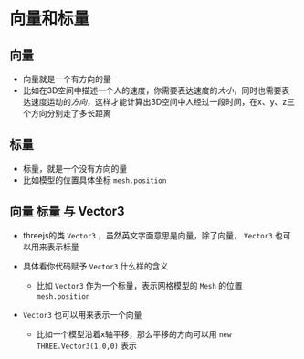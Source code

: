 # 向量和标量

## 向量

+ 向量就是一个有方向的量
+ 比如在3D空间中描述一个人的速度，你需要表达速度的*大小*，同时也需要表达速度运动的*方向*，这样才能计算出3D空间中人经过一段时间，在x、y、z三个方向分别走了多长距离

## 标量

+ 标量，就是一个没有方向的量
+ 比如模型的位置具体坐标 `mesh.position`

## 向量 标量 与 Vector3

+ threejs的类 `Vector3` ，虽然英文字面意思是向量，除了向量， `Vector3` 也可以用来表示标量

+ 具体看你代码赋予 `Vector3` 什么样的含义

  + 比如 `Vector3` 作为一个标量，表示网格模型的 `Mesh` 的位置 `mesh.position`

+ `Vector3` 也可以用来表示一个向量

  + 比如一个模型沿着x轴平移，那么平移的方向可以用 `new THREE.Vector3(1,0,0)` 表示
